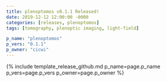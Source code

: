```yaml
---
title: plenoptomos v0.1.1 Released!
date: 2019-12-12 12:00:00 -0000
categories: [releases, plenoptomos]
tags: [tomography, plenoptic imaging, light-field]

p_name: "plenoptomos"
p_vers: "0.1.1"
p_owner: "cicwi"
---
```


{% include template_release_github.md p_name=page.p_name p_vers=page.p_vers p_owner=page.p_owner %}
